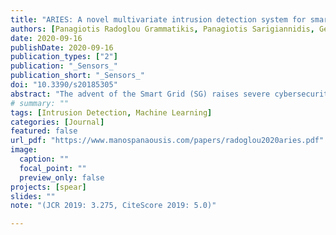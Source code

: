 ```yaml
---
title: "ARIES: A novel multivariate intrusion detection system for smart grid"
authors: [Panagiotis Radoglou Grammatikis, Panagiotis Sarigiannidis, Georgios Efstathopoulos, Emmanouil Panaousis]
date: 2020-09-16
publishDate: 2020-09-16
publication_types: ["2"]
publication: "_Sensors_"
publication_short: "_Sensors_"
doi: "10.3390/s20185305"
abstract: "The advent of the Smart Grid (SG) raises severe cybersecurity risks that can lead to devastating consequences. In this paper, we present a novel anomaly-based Intrusion Detection System (IDS), called ARIES (smArt gRid Intrusion dEtection System), which is capable of protecting efficiently SG communications. ARIES combines three detection layers that are devoted to recognising possible cyberattacks and anomalies against (a) network flows, (b) Modbus/Transmission Control Protocol (TCP) packets and (c) operational data. Each detection layer relies on a Machine Learning (ML) model trained using data originating from a power plant. In particular, the first layer (network flow-based detection) performs a supervised multiclass classification, recognising Denial of Service (DoS), brute force attacks, port scanning attacks and bots. The second layer (packet-based detection) detects possible anomalies related to the Modbus packets, while the third layer (operational data based detection) monitors and identifies anomalies upon operational data (i.e., time series electricity measurements). By emphasising on the third layer, the ARIES Generative Adversarial Network (ARIES GAN) with novel error minimisation functions was developed, considering mainly the reconstruction difference. Moreover, a novel reformed conditional input was suggested, consisting of random noise and the signal features at any given time instance. Based on the evaluation analysis, the proposed GAN network overcomes the efficacy of conventional ML methods in terms of Accuracy and the F1 score."
# summary: ""
tags: [Intrusion Detection, Machine Learning]
categories: [Journal]
featured: false
url_pdf: "https://www.manospanaousis.com/papers/radoglou2020aries.pdf"
image:
  caption: ""
  focal_point: ""
  preview_only: false
projects: [spear]
slides: ""
note: "(JCR 2019: 3.275, CiteScore 2019: 5.0)"

---
```

